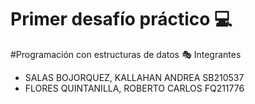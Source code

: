 # Primer desafío práctico 💻

#Programación con estructuras de datos 🎭
Integrantes
- SALAS BOJORQUEZ, KALLAHAN ANDREA SB210537
- FLORES QUINTANILLA, ROBERTO CARLOS FQ211776
